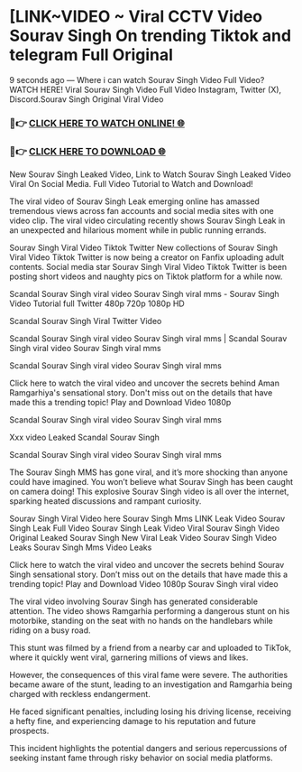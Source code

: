 # [LINK~VIDEO ~ Viral CCTV Video Sourav Singh On trending Tiktok and telegram Full Original

9 seconds ago — Where i can watch Sourav Singh Video Full Video? WATCH HERE! Viral Sourav Singh Video Full Video Instagram, Twitter (X), Discord.Sourav Singh Original Viral Video

### 🔴👉 [CLICK HERE TO WATCH ONLINE! 🌐](https://nioki.today/viral-leaked-video-watch-free-online/)

### 🔴👉 [CLICK HERE TO DOWNLOAD 🌐](https://nioki.today/viral-leaked-video-watch-free-online/)

New Sourav Singh Leaked Video, Link to Watch Sourav Singh Leaked Video Viral On Social Media. Full Video Tutorial to Watch and Download!

The viral video of Sourav Singh Leak emerging online has amassed tremendous views across fan accounts and social media sites with one video clip. The viral video circulating recently shows Sourav Singh Leak in an unexpected and hilarious moment while in public running errands.

Sourav Singh Viral Video Tiktok Twitter New collections of Sourav Singh Viral Video Tiktok Twitter is now being a creator on Fanfix uploading adult contents. Social media star Sourav Singh Viral Video Tiktok Twitter is been posting short videos and naughty pics on Tiktok platform for a while now.

Scandal Sourav Singh viral video Sourav Singh viral mms - Sourav Singh Video Tutorial full Twitter 480p 720p 1080p HD

Scandal Sourav Singh Viral Twitter Video

Scandal Sourav Singh viral video Sourav Singh viral mms | Scandal Sourav Singh viral video Sourav Singh viral mms

Scandal Sourav Singh viral video Sourav Singh viral mms

Click here to watch the viral video and uncover the secrets behind Aman Ramgarhiya's sensational story. Don't miss out on the details that have made this a trending topic! Play and Download Video 1080p

Scandal Sourav Singh viral video Sourav Singh viral mms

Xxx video Leaked Scandal Sourav Singh

Scandal Sourav Singh viral video Sourav Singh viral mms

The Sourav Singh MMS has gone viral, and it’s more shocking than anyone could have imagined. You won’t believe what Sourav Singh has been caught on camera doing! This explosive Sourav Singh video is all over the internet, sparking heated discussions and rampant curiosity.

Sourav Singh Viral Video here Sourav Singh Mms LINK Leak Video Sourav Singh Leak Full Video Sourav Singh Leak Video Viral Sourav Singh Video Original Leaked Sourav Singh New Viral Leak Video Sourav Singh Video Leaks Sourav Singh Mms Video Leaks

Click here to watch the viral video and uncover the secrets behind Sourav Singh sensational story. Don’t miss out on the details that have made this a trending topic! Play and Download Video 1080p Sourav Singh viral video

The viral video involving Sourav Singh has generated considerable attention. The video shows Ramgarhia performing a dangerous stunt on his motorbike, standing on the seat with no hands on the handlebars while riding on a busy road.

This stunt was filmed by a friend from a nearby car and uploaded to TikTok, where it quickly went viral, garnering millions of views and likes.

However, the consequences of this viral fame were severe. The authorities became aware of the stunt, leading to an investigation and Ramgarhia being charged with reckless endangerment.

He faced significant penalties, including losing his driving license, receiving a hefty fine, and experiencing damage to his reputation and future prospects.

This incident highlights the potential dangers and serious repercussions of seeking instant fame through risky behavior on social media platforms.
